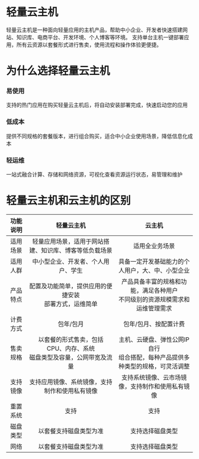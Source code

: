 # 轻量云主机

轻量云主机是一种面向轻量应用的主机产品，帮助中小企业、开发者快速搭建网站、知识库、电商平台、开发环境、个人博客等环境。 支持单台主机一键部署应用，所有云资源以套餐形式进行售卖，使用流程和操作体验更便捷。


# 为什么选择轻量云主机

### 易使用

支持的热门应用在购买轻量云主机后，将自动安装部署完成，快速启动您的应用

### 低成本

提供不同规格的套餐版本，进行组合购买，适合中小企业使用场景，降低信息化成本

### 轻运维

一站式融合计算、存储和网络资源，可视化查看资源运行状态，易管理和维护



# 轻量云主机和云主机的区别


| 功能说明 | 轻量云主机 | 云主机 |
| :-----:| :----: | :----: |
| 适用场景 | 轻量应用场景，适用于网站搭建、知识库、博客等低负载场景 | 适用全业务场景 |
| 适用人群 | 中小型企业、开发者、个人用户、学生 | 具备一定开发基础能力的个人用户，大、中、小型企业 |
| 产品特点 | 配置及功能简单，提供应用的便捷安装<br>部署方式，运维简单 | 产品具备丰富的规格和功能，满足各种用户<br>不同级别的资源规模需求和运维管理需求 |
| 计费方式 | 包年/包月 | 包年/包月、按配置计费 |
| 售卖规格 | 以套餐的形式售卖，包括CPU、内存、系统<br>磁盘类型及容量，公网带宽及流量 | 主机、云硬盘、弹性公网IP自行<br>组合搭配，每种产品提供多种类型的规格，可灵活调整 |
| 支持镜像 | 支持应用镜像、系统镜像，支持制作和使用私有镜像 | 支持系统镜像、云市场镜像，支持制作和使用私有镜像 |
| 重置系统 | 支持 | 支持 |
| 磁盘类型 | 以套餐支持磁盘类型为准 | 支持选择磁盘类型 |
| 网络 | 以套餐支持磁盘类型为准 | 支持选择磁盘类型 |


